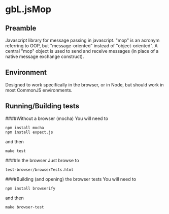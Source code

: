 
# gbL.jsMop

## Preamble
Javascript library for message passing in javascript. "mop" is an acronym referring to OOP, but "message-oriented" instead of "object-oriented". A central "mop" object is used to send and receive messages (in place of a native message exchange construct). 

## Environment
Designed to work specifically in the browser, or in Node, but should work in most CommonJS environments.

## Running/Building tests
####Without a browser (mocha)
You will need to

    npm install mocha
    npm install expect.js

and then

    make test

####In the browser
Just browse to 

    test-browser/browserTests.html

####Building (and opening) the browser tests
You will need to

    npm install browserify

and then

    make browser-test


